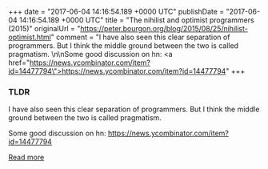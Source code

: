 +++
date = "2017-06-04 14:16:54.189 +0000 UTC"
publishDate = "2017-06-04 14:16:54.189 +0000 UTC"
title = "The nihilist and optimist programmers (2015)"
originalUrl = "https://peter.bourgon.org/blog/2015/08/25/nihilist-optimist.html"
comment = "I have also seen this clear separation of programmers. But I think the middle ground between the two is called pragmatism. \n\nSome good discussion on hn: <a href=\"https://news.ycombinator.com/item?id=14477794\">https://news.ycombinator.com/item?id=14477794</a>"
+++

### TLDR

I have also seen this clear separation of programmers. But I think the middle ground between the two is called pragmatism. 

Some good discussion on hn: <a href="https://news.ycombinator.com/item?id=14477794">https://news.ycombinator.com/item?id=14477794</a>

[Read more](https://peter.bourgon.org/blog/2015/08/25/nihilist-optimist.html)
